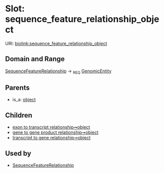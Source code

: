 
# Slot: sequence_feature_relationship_object




URI: [biolink:sequence_feature_relationship_object](https://w3id.org/biolink/vocab/sequence_feature_relationship_object)


## Domain and Range

[SequenceFeatureRelationship](SequenceFeatureRelationship.md) ->  <sub>REQ</sub>
 [GenomicEntity](GenomicEntity.md)

## Parents

 *  is_a: [object](object.md)

## Children

 *  [exon to transcript relationship➞object](exon_to_transcript_relationship_object.md)
 *  [gene to gene product relationship➞object](gene_to_gene_product_relationship_object.md)
 *  [transcript to gene relationship➞object](transcript_to_gene_relationship_object.md)

## Used by

 * [SequenceFeatureRelationship](SequenceFeatureRelationship.md)
